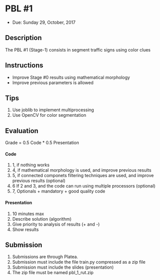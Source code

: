 # PBL #1

- Due: Sunday 29, October, 2017

## Description

The PBL #1 (Stage-1) consists in segment traffic signs using color clues

## Instructions

- Improve Stage #0 results using mathematical morphology
- Improve previous parameters is allowed

## Tips

1. Use joblib to implement multiprocessing
2. Use OpenCV for color segmentation

## Evaluation

Grade = 0.5 Code * 0.5 Presentation

#### Code

1. 1, if nothing works
2. 4, if mathematical morphology is used, and improve previous results 
3. 5, if connected componets filtering techniques are used, and improve previous results (optional)
4. 6 If 2 and 3, and the code can run using multiple processors (optional)
5. 7, Optionals + mandatory + good quality code

#### Presentation 

1. 10 minutes max  
2. Describe solution (algorithm)
3. Give priority to analysis of results (+ and -)
4. Show results

## Submission

1. Submissions are through Platea.
2. Submission must include the file train.py compressed as a zip file
3. Submission must include the slides (presentation)
4. The zip file must be named pbl_1_rut.zip







